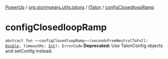 [PowerUp](../../index.md) / [org.stormgears.utils.talons](../index.md) / [ITalon](index.md) / [configClosedloopRamp](./config-closedloop-ramp.md)

# configClosedloopRamp

`abstract fun ~~configClosedloopRamp~~(secondsFromNeutralToFull: `[`Double`](https://kotlinlang.org/api/latest/jvm/stdlib/kotlin/-double/index.html)`, timeoutMs: `[`Int`](https://kotlinlang.org/api/latest/jvm/stdlib/kotlin/-int/index.html)`): ErrorCode`
**Deprecated:** Use TalonConfig objects and setConfig instead.

